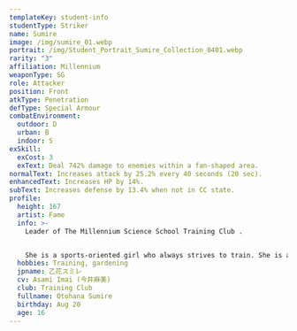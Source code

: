 ```yaml
---
templateKey: student-info
studentType: Striker
name: Sumire
image: /img/sumire_01.webp
portrait: /img/Student_Portrait_Sumire_Collection_0401.webp
rarity: "3"
affiliation: Millennium
weaponType: SG
role: Attacker
position: Front
atkType: Penetration
defType: Special Armour
combatEnvironment:
  outdoor: D
  urban: B
  indoor: S
exSkill:
  exCost: 3
  exText: Deal 742% damage to enemies within a fan-shaped area.
normalText: Increases attack by 25.2% every 40 seconds (20 sec).
enhancedText: Increases HP by 14%.
subText: Increases defense by 13.4% when not in CC state.
profile:
  height: 167
  artist: Fame
  info: >-
    Leader of The Millennium Science School Training Club .


    She is a sports-oriented girl who always strives to train. She is also a brainy girl who believes that all the problems in the world can be solved with muscles and exercise.
  hobbies: Training, gardening
  jpname: 乙花スミレ
  cv: Asami Imai (今井麻美)
  club: Training Club
  fullname: Otohana Sumire
  birthday: Aug 20
  age: 16
---
```

